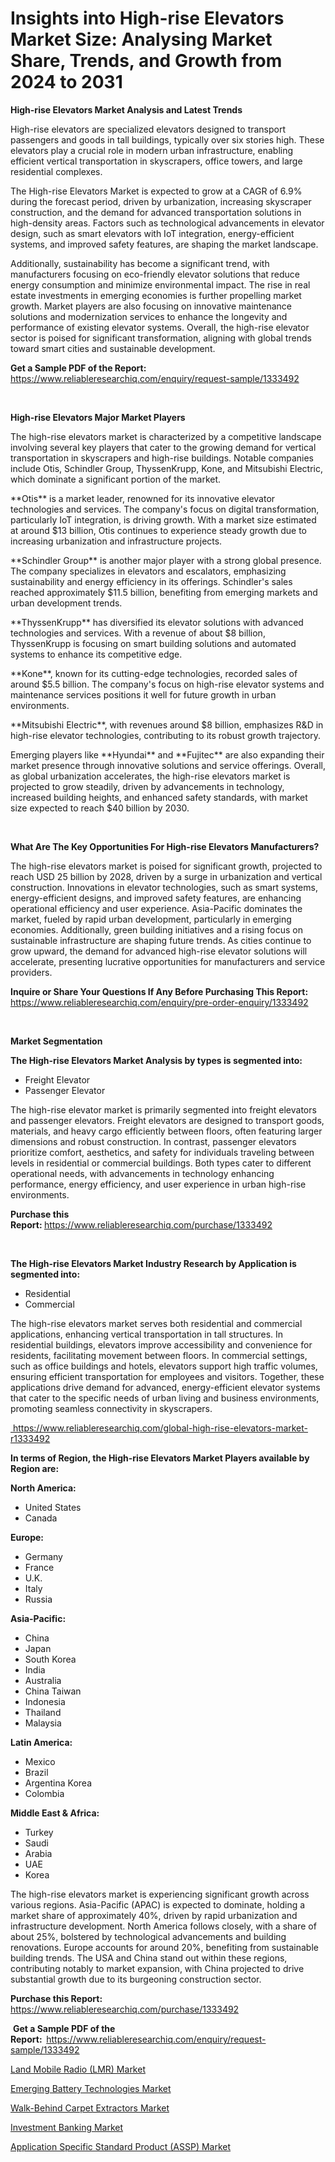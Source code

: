 <p><h1>Insights into High-rise Elevators Market Size: Analysing Market Share, Trends, and Growth from 2024 to 2031</h1></p><p><strong>High-rise Elevators Market Analysis and Latest Trends</strong></p>
<p><p>High-rise elevators are specialized elevators designed to transport passengers and goods in tall buildings, typically over six stories high. These elevators play a crucial role in modern urban infrastructure, enabling efficient vertical transportation in skyscrapers, office towers, and large residential complexes. </p><p>The High-rise Elevators Market is expected to grow at a CAGR of 6.9% during the forecast period, driven by urbanization, increasing skyscraper construction, and the demand for advanced transportation solutions in high-density areas. Factors such as technological advancements in elevator design, such as smart elevators with IoT integration, energy-efficient systems, and improved safety features, are shaping the market landscape. </p><p>Additionally, sustainability has become a significant trend, with manufacturers focusing on eco-friendly elevator solutions that reduce energy consumption and minimize environmental impact. The rise in real estate investments in emerging economies is further propelling market growth. Market players are also focusing on innovative maintenance solutions and modernization services to enhance the longevity and performance of existing elevator systems. Overall, the high-rise elevator sector is poised for significant transformation, aligning with global trends toward smart cities and sustainable development.</p></p>
<p><strong>Get a Sample PDF of the Report:&nbsp;</strong> <a href="https://www.reliableresearchiq.com/enquiry/request-sample/1333492?utm_campaign=1119&utm_medium=2&utm_source=Github&utm_content=ia&utm_term=01102024&utm_id=high-rise-elevators">https://www.reliableresearchiq.com/enquiry/request-sample/1333492</a></p>
<p>&nbsp;</p>
<p><strong>High-rise Elevators Major Market Players</strong></p>
<p><p>The high-rise elevators market is characterized by a competitive landscape involving several key players that cater to the growing demand for vertical transportation in skyscrapers and high-rise buildings. Notable companies include Otis, Schindler Group, ThyssenKrupp, Kone, and Mitsubishi Electric, which dominate a significant portion of the market.</p><p>**Otis** is a market leader, renowned for its innovative elevator technologies and services. The company's focus on digital transformation, particularly IoT integration, is driving growth. With a market size estimated at around $13 billion, Otis continues to experience steady growth due to increasing urbanization and infrastructure projects.</p><p>**Schindler Group** is another major player with a strong global presence. The company specializes in elevators and escalators, emphasizing sustainability and energy efficiency in its offerings. Schindler's sales reached approximately $11.5 billion, benefiting from emerging markets and urban development trends.</p><p>**ThyssenKrupp** has diversified its elevator solutions with advanced technologies and services. With a revenue of about $8 billion, ThyssenKrupp is focusing on smart building solutions and automated systems to enhance its competitive edge.</p><p>**Kone**, known for its cutting-edge technologies, recorded sales of around $5.5 billion. The company's focus on high-rise elevator systems and maintenance services positions it well for future growth in urban environments.</p><p>**Mitsubishi Electric**, with revenues around $8 billion, emphasizes R&D in high-rise elevator technologies, contributing to its robust growth trajectory. </p><p>Emerging players like **Hyundai** and **Fujitec** are also expanding their market presence through innovative solutions and service offerings. Overall, as global urbanization accelerates, the high-rise elevators market is projected to grow steadily, driven by advancements in technology, increased building heights, and enhanced safety standards, with market size expected to reach $40 billion by 2030.</p></p>
<p>&nbsp;</p>
<p><strong>What Are The Key Opportunities For High-rise Elevators Manufacturers?</strong></p>
<p><p>The high-rise elevators market is poised for significant growth, projected to reach USD 25 billion by 2028, driven by a surge in urbanization and vertical construction. Innovations in elevator technologies, such as smart systems, energy-efficient designs, and improved safety features, are enhancing operational efficiency and user experience. Asia-Pacific dominates the market, fueled by rapid urban development, particularly in emerging economies. Additionally, green building initiatives and a rising focus on sustainable infrastructure are shaping future trends. As cities continue to grow upward, the demand for advanced high-rise elevator solutions will accelerate, presenting lucrative opportunities for manufacturers and service providers.</p></p>
<p><strong>Inquire or Share Your Questions If Any Before Purchasing This Report:</strong> <a href="https://www.reliableresearchiq.com/enquiry/pre-order-enquiry/1333492?utm_campaign=1119&utm_medium=2&utm_source=Github&utm_content=ia&utm_term=01102024&utm_id=high-rise-elevators">https://www.reliableresearchiq.com/enquiry/pre-order-enquiry/1333492</a></p>
<p>&nbsp;</p>
<p><strong>Market Segmentation</strong></p>
<p><strong>The High-rise Elevators Market Analysis by types is segmented into:</strong></p>
<p><ul><li>Freight Elevator</li><li>Passenger Elevator</li></ul></p>
<p><p>The high-rise elevator market is primarily segmented into freight elevators and passenger elevators. Freight elevators are designed to transport goods, materials, and heavy cargo efficiently between floors, often featuring larger dimensions and robust construction. In contrast, passenger elevators prioritize comfort, aesthetics, and safety for individuals traveling between levels in residential or commercial buildings. Both types cater to different operational needs, with advancements in technology enhancing performance, energy efficiency, and user experience in urban high-rise environments.</p></p>
<p><strong>Purchase this Report:&nbsp;</strong><a href="https://www.reliableresearchiq.com/purchase/1333492?utm_campaign=1119&utm_medium=2&utm_source=Github&utm_content=ia&utm_term=01102024&utm_id=high-rise-elevators">https://www.reliableresearchiq.com/purchase/1333492</a></p>
<p>&nbsp;</p>
<p><strong>The High-rise Elevators Market Industry Research by Application is segmented into:</strong></p>
<p><ul><li>Residential</li><li>Commercial</li></ul></p>
<p><p>The high-rise elevators market serves both residential and commercial applications, enhancing vertical transportation in tall structures. In residential buildings, elevators improve accessibility and convenience for residents, facilitating movement between floors. In commercial settings, such as office buildings and hotels, elevators support high traffic volumes, ensuring efficient transportation for employees and visitors. Together, these applications drive demand for advanced, energy-efficient elevator systems that cater to the specific needs of urban living and business environments, promoting seamless connectivity in skyscrapers.</p></p>
<p><a href="https://www.reliableresearchiq.com/global-high-rise-elevators-market-r1333492?utm_campaign=1119&utm_medium=2&utm_source=Github&utm_content=ia&utm_term=01102024&utm_id=high-rise-elevators">&nbsp;https://www.reliableresearchiq.com/global-high-rise-elevators-market-r1333492</a></p>
<p><strong>In terms of Region, the High-rise Elevators Market Players available by Region are:</strong></p>
<p>
    <p> <strong> North America: </strong>
        <ul>
            <li>United States</li>
            <li>Canada</li>
        </ul>
        </p> 
    <p> <strong> Europe: </strong>
        <ul>
            <li>Germany</li>
            <li>France</li>
            <li>U.K.</li>
            <li>Italy</li>
            <li>Russia</li>
        </ul>
        </p> 
    <p> <strong> Asia-Pacific: </strong>
        <ul>
            <li>China</li>
            <li>Japan</li>
            <li>South Korea</li>
            <li>India</li>
            <li>Australia</li>
            <li>China Taiwan</li>
            <li>Indonesia</li>
            <li>Thailand</li>
            <li>Malaysia</li>
        </ul>
        </p> 
    <p> <strong> Latin America: </strong>
        <ul>
            <li>Mexico</li>
            <li>Brazil</li>
            <li>Argentina Korea</li>
            <li>Colombia</li>
        </ul>
        </p> 
    <p> <strong> Middle East & Africa: </strong>
        <ul>
            <li>Turkey</li>
            <li>Saudi</li>
            <li>Arabia</li>
            <li>UAE</li>
            <li>Korea</li>
        </ul>
    </p>
    </p>
<p><p>The high-rise elevators market is experiencing significant growth across various regions. Asia-Pacific (APAC) is expected to dominate, holding a market share of approximately 40%, driven by rapid urbanization and infrastructure development. North America follows closely, with a share of about 25%, bolstered by technological advancements and building renovations. Europe accounts for around 20%, benefiting from sustainable building trends. The USA and China stand out within these regions, contributing notably to market expansion, with China projected to drive substantial growth due to its burgeoning construction sector.</p></p>
<p><strong>Purchase this Report: </strong><a href="https://www.reliableresearchiq.com/purchase/1333492?utm_campaign=1119&utm_medium=2&utm_source=Github&utm_content=ia&utm_term=01102024&utm_id=high-rise-elevators">https://www.reliableresearchiq.com/purchase/1333492</a></p>
<p>&nbsp;<strong>Get a Sample PDF of the Report:&nbsp;&nbsp;</strong><a href="https://www.reliableresearchiq.com/enquiry/request-sample/1333492?utm_campaign=1119&utm_medium=2&utm_source=Github&utm_content=ia&utm_term=01102024&utm_id=high-rise-elevators">https://www.reliableresearchiq.com/enquiry/request-sample/1333492</a></p>
<p><strong></strong></p>
<p><p><a href="https://issuu.com/reportprime-2/docs/land-mobile-radio-lmr-market-size-2_1004a0f67b63df?utm_campaign=1119&utm_medium=2&utm_source=Github&utm_content=ia&utm_term=01102024&utm_id=high-rise-elevators">Land Mobile Radio (LMR) Market</a></p><p><a href="https://www.linkedin.com/pulse/emerging-battery-technologies-market-evolution-global-mcczc?utm_campaign=1119&utm_medium=2&utm_source=Github&utm_content=ia&utm_term=01102024&utm_id=high-rise-elevators">Emerging Battery Technologies Market</a></p><p><a href="https://github.com/AlesiaDushku574/Market-Research-Report-List-1/blob/main/walk-behind-carpet-extractors-market.md?utm_campaign=1119&utm_medium=2&utm_source=Github&utm_content=ia&utm_term=01102024&utm_id=high-rise-elevators">Walk-Behind Carpet Extractors Market</a></p><p><a href="https://www.linkedin.com/pulse/investment-banking-market-size-growing-cagr-111-report-covers-ikahf?utm_campaign=1119&utm_medium=2&utm_source=Github&utm_content=ia&utm_term=01102024&utm_id=high-rise-elevators">Investment Banking Market</a></p><p><a href="https://issuu.com/reportprime-2/docs/application-specific-standard-produ_5b4d2ae8a8dae7?utm_campaign=1119&utm_medium=2&utm_source=Github&utm_content=ia&utm_term=01102024&utm_id=high-rise-elevators">Application Specific Standard Product (ASSP) Market</a></p></p>